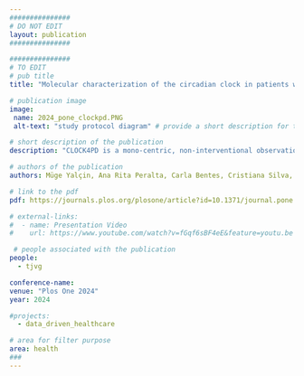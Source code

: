 ```yaml
---
###############
# DO NOT EDIT
layout: publication
###############

###############
# TO EDIT
# pub title
title: "Molecular characterization of the circadian clock in patients with Parkinson’s disease–CLOCK4PD Study protocol"

# publication image
image:
 name: 2024_pone_clockpd.PNG 
 alt-text: "study protocol diagram" # provide a short description for the image #a11y

# short description of the publication
description: "CLOCK4PD is a mono-centric, non-interventional observational study aiming at the molecular characterization of CR alterations in PD. We further plan to determine physiological modifications in sleep and activity patterns, and clinical factors correlating with the observed CR changes. Our study may provide valuable insights into the intricate interplay between CR and PD with a potential to be used as a predictor of circadian alterations reflecting distinct disease phenotypes, symptoms, and progression outcomes."

# authors of the publication
authors: Müge Yalçin, Ana Rita Peralta, Carla Bentes, Cristiana Silva, Tiago Guerreiro, Joaquim J. Ferreira, Angela Relógio 

# link to the pdf
pdf: https://journals.plos.org/plosone/article?id=10.1371/journal.pone.0305712

# external-links:
#  - name: Presentation Video
#    url: https://www.youtube.com/watch?v=fGqf6sBF4eE&feature=youtu.be

 # people associated with the publication
people:
  - tjvg

conference-name: 
venue: "Plos One 2024"
year: 2024

#projects:
  - data_driven_healthcare

# area for filter purpose
area: health
###
---
```

